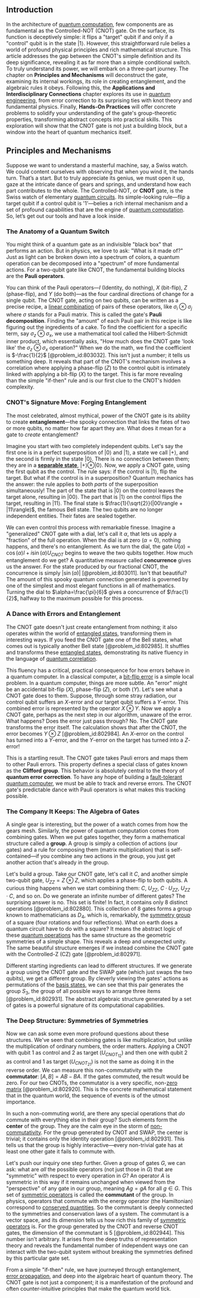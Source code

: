## Introduction
In the architecture of [quantum computation](@article_id:142218), few components are as fundamental as the Controlled-NOT (CNOT) gate. On the surface, its function is deceptively simple: it flips a "target" qubit if and only if a "control" qubit is in the state $|1\rangle$. However, this straightforward rule belies a world of profound physical principles and rich mathematical structure. This article addresses the gap between the CNOT's simple definition and its deep significance, revealing it as far more than a simple conditional switch. To truly understand its power, we will embark on a three-part journey. The chapter on **Principles and Mechanisms** will deconstruct the gate, examining its internal workings, its role in creating entanglement, and the algebraic rules it obeys. Following this, the **Applications and Interdisciplinary Connections** chapter explores its use in [quantum engineering](@article_id:146380), from error correction to its surprising ties with knot theory and fundamental physics. Finally, **Hands-On Practices** will offer concrete problems to solidify your understanding of the gate's group-theoretic properties, transforming abstract concepts into practical skills. This exploration will show that the CNOT gate is not just a building block, but a window into the heart of quantum mechanics itself.

## Principles and Mechanisms

Suppose we want to understand a masterful machine, say, a Swiss watch. We could content ourselves with observing that when you wind it, the hands turn. That’s a start. But to truly appreciate its genius, we must open it up, gaze at the intricate dance of gears and springs, and understand how each part contributes to the whole. The Controlled-NOT, or **CNOT** gate, is the Swiss watch of elementary [quantum circuits](@article_id:151372). Its simple-looking rule—flip a target qubit if a control qubit is '1'—belies a rich internal mechanism and a set of profound capabilities that are the engine of [quantum computation](@article_id:142218). So, let’s get out our tools and have a look inside.

### The Anatomy of a Quantum Switch

You might think of a quantum gate as an indivisible "black box" that performs an action. But in physics, we love to ask: "What is it made of?" Just as light can be broken down into a spectrum of colors, a quantum operation can be decomposed into a "spectrum" of more fundamental actions. For a two-qubit gate like CNOT, the fundamental building blocks are the **Pauli operators**.

You can think of the Pauli operators—$I$ (Identity, do nothing), $X$ (bit-flip), $Z$ (phase-flip), and $Y$ (do both)—as the four cardinal directions of change for a single qubit. The CNOT gate, acting on two qubits, can be written as a precise recipe, a [linear combination](@article_id:154597) of pairs of these operators, like $\sigma_i \otimes \sigma_j$ where $\sigma$ stands for a Pauli matrix. This is called the gate's **Pauli decomposition**. Finding the "amount" of each Pauli pair in this recipe is like figuring out the ingredients of a cake. To find the coefficient for a specific term, say $\sigma_z \otimes \sigma_x$, we use a mathematical tool called the Hilbert-Schmidt inner product, which essentially asks, "How much does the CNOT gate 'look like' the $\sigma_z \otimes \sigma_x$ operation?" When we do the math, we find the coefficient is $-\frac{1}{2}$ [@problem_id:803032]. This isn't just a number; it tells us something deep. It reveals that part of the CNOT's mechanism involves a correlation where applying a phase-flip ($Z$) to the control qubit is intimately linked with applying a bit-flip ($X$) to the target. This is far more revealing than the simple "if-then" rule and is our first clue to the CNOT's hidden complexity.

### CNOT's Signature Move: Forging Entanglement

The most celebrated, almost mythical, power of the CNOT gate is its ability to create **entanglement**—the spooky connection that links the fates of two or more qubits, no matter how far apart they are. What does it mean for a gate to *create* entanglement?

Imagine you start with two completely independent qubits. Let's say the first one is in a perfect superposition of $|0\rangle$ and $|1\rangle$, a state we call $|+\rangle$, and the second is firmly in the state $|0\rangle$. There is no connection between them; they are in a **[separable state](@article_id:142495)**, $|+\rangle \otimes |0\rangle$. Now, we apply a CNOT gate, using the first qubit as the control. The rule says: if the control is $|1\rangle$, flip the target. But what if the control is in a superposition? Quantum mechanics has the answer: the rule applies to *both parts* of the superposition simultaneously! The part of the state that is $|0\rangle$ on the control leaves the target alone, resulting in $|00\rangle$. The part that is $|1\rangle$ on the control flips the target, resulting in $|11\rangle$. The final state is $\frac{1}{\sqrt{2}}(|00\rangle + |11\rangle)$, the famous Bell state. The two qubits are no longer independent entities. Their fates are sealed together.

We can even control this process with remarkable finesse. Imagine a "generalized" CNOT gate with a dial, let's call it $\alpha$, that lets us apply a "fraction" of the full operation. When the dial is at zero ($\alpha=0$), nothing happens, and there's no entanglement. As we turn the dial, the gate $U(\alpha) = \cos(\alpha)I + i\sin(\alpha)U_{CNOT}$ begins to weave the two qubits together. How much entanglement do we get? A quantitative measure called **concurrence** gives us the answer. For the state produced by our fractional CNOT, the concurrence is simply $|\sin(\alpha)|$ [@problem_id:803011]. Isn't that beautiful? The amount of this spooky quantum connection generated is governed by one of the simplest and most elegant functions in all of mathematics. Turning the dial to $\alpha=\frac{\pi}{6}$ gives a concurrence of $\frac{1}{2}$, halfway to the maximum possible for this process.

### A Dance with Errors and Entanglement

The CNOT gate doesn't just create entanglement from nothing; it also operates within the world of [entangled states](@article_id:151816), transforming them in interesting ways. If you feed the CNOT gate one of the Bell states, what comes out is typically another Bell state [@problem_id:802985]. It shuffles and transforms these [entangled states](@article_id:151816), demonstrating its native fluency in the language of [quantum correlation](@article_id:139460).

This fluency has a critical, practical consequence for how errors behave in a quantum computer. In a classical computer, a [bit-flip error](@article_id:147083) is a simple local problem. In a quantum computer, things are more subtle. An "error" might be an accidental bit-flip ($X$), phase-flip ($Z$), or both ($Y$). Let's see what a CNOT gate does to them. Suppose, through some stray radiation, our control qubit suffers an $X$-error and our target qubit suffers a $Y$-error. This combined error is represented by the operator $X \otimes Y$. Now we apply a CNOT gate, perhaps as the next step in our algorithm, unaware of the error. What happens? Does the error just pass through? No. The CNOT gate transforms the error itself. The calculation shows that after the CNOT, the error becomes $Y \otimes Z$ [@problem_id:802984]. An $X$-error on the control has turned into a $Y$-error, and the $Y$-error on the target has turned into a $Z$-error!

This is a startling result. The CNOT gate takes Pauli errors and maps them to other Pauli errors. This property defines a special class of gates known as the **Clifford group**. This behavior is absolutely central to the theory of **quantum error correction**. To have any hope of building a [fault-tolerant quantum computer](@article_id:140750), we must be able to track and reverse errors. The CNOT gate's predictable dance with Pauli operators is what makes this tracking possible.

### The Company It Keeps: The Algebra of Gates

A single gear is interesting, but the power of a watch comes from how the gears mesh. Similarly, the power of quantum computation comes from combining gates. When we put gates together, they form a mathematical structure called a **group**. A group is simply a collection of actions (our gates) and a rule for composing them (matrix multiplication) that is self-contained—if you combine any two actions in the group, you just get another action that's already in the group.

Let's build a group. Take our CNOT gate, let's call it $C$, and another simple two-qubit gate, $U_{ZZ} = Z \otimes Z$, which applies a phase-flip to both qubits. A curious thing happens when we start combining them: $C$, $U_{ZZ}$, $C \cdot U_{ZZ}$, $U_{ZZ} \cdot C$, and so on. Do we generate an infinite number of different gates? The surprising answer is no. This set is finite! In fact, it contains only 8 distinct operations [@problem_id:802880]. This collection of 8 gates forms a group known to mathematicians as $D_4$, which is, remarkably, the [symmetry group](@article_id:138068) of a square (four rotations and four reflections). What on earth does a quantum circuit have to do with a square? It means the abstract logic of these [quantum operations](@article_id:145412) has the same structure as the geometric symmetries of a simple shape. This reveals a deep and unexpected unity. The same beautiful structure emerges if we instead combine the CNOT gate with the Controlled-Z (CZ) gate [@problem_id:802971].

Different starting ingredients can lead to different structures. If we generate a group using the CNOT gate and the SWAP gate (which just swaps the two qubits), we get a different group. By cleverly viewing the gates' actions as permutations of the [basis states](@article_id:151969), we can see that this pair generates the group $S_3$, the group of all possible ways to arrange three items [@problem_id:802931]. The abstract algebraic structure generated by a set of gates is a powerful signature of its computational capabilities.

### The Deep Structure: Symmetries of Symmetries

Now we can ask some even more profound questions about these structures. We've seen that combining gates is like multiplication, but unlike the multiplication of ordinary numbers, the order matters. Applying a CNOT with qubit 1 as control and 2 as target ($U_{CNOT_{12}}$) and then one with qubit 2 as control and 1 as target ($U_{CNOT_{21}}$) is not the same as doing it in the reverse order. We can measure this non-commutativity with the **commutator**: $[A, B] = AB - BA$. If the gates commuted, the result would be zero. For our two CNOTs, the commutator is a very specific, non-[zero matrix](@article_id:155342) [@problem_id:802920]. This is the concrete mathematical statement that in the quantum world, the sequence of events is of the utmost importance.

In such a non-commuting world, are there any special operations that *do* commute with everything else in their group? Such elements form the **center** of the group. They are the calm eye in the storm of [non-commutativity](@article_id:153051). For the group generated by CNOT and SWAP, the center is trivial; it contains only the identity operation [@problem_id:802931]. This tells us that the group is highly interactive—every non-trivial gate has at least one other gate it fails to commute with.

Let's push our inquiry one step further. Given a group of gates $G$, we can ask: what are *all* the possible operators (not just those in $G$) that are "symmetric" with respect to every operation in $G$? An operator $A$ is symmetric in this way if it remains unchanged when viewed from the "perspective" of any gate in our group, meaning $Ag = gA$ for all $g \in G$. This set of [symmetric operators](@article_id:271995) is called the **commutant** of the group. In physics, operators that commute with the energy operator (the Hamiltonian) correspond to [conserved quantities](@article_id:148009). So the commutant is deeply connected to the symmetries and conservation laws of a system. The commutant is a vector space, and its dimension tells us how rich this family of [symmetric operators](@article_id:271995) is. For the group generated by the CNOT and reverse CNOT gates, the dimension of the commutant is 5 [@problem_id:802944]. This number isn't arbitrary. It arises from the deep truths of representation theory and reveals the fundamental number of independent ways one can interact with the two-qubit system without breaking the symmetries defined by this particular gate set.

From a simple "if-then" rule, we have journeyed through entanglement, [error propagation](@article_id:136150), and deep into the algebraic heart of quantum theory. The CNOT gate is not just a component; it is a manifestation of the profound and often counter-intuitive principles that make the quantum world tick.